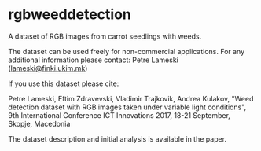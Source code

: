 # rgbweeddetection
A dataset of RGB images from carrot seedlings with weeds. 

The dataset can be used freely for non-commercial applications. For any additional information please contact: Petre Lameski (lameski@finki.ukim.mk)

If you use this dataset please cite: 

Petre Lameski, Eftim Zdravevski, Vladimir Trajkovik, Andrea Kulakov, "Weed detection dataset with RGB images taken under variable light conditions", 9th International Conference ICT Innovations 2017, 18-21 September, Skopje, Macedonia

The dataset description and initial analysis is available in the paper.
